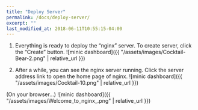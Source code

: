 ```yaml
---
title: "Deploy Server"
permalink: /docs/deploy-server/
excerpt: ""
last_modified_at: 2018-06-11T10:55:15-04:00
---
```


1. Everything is ready to deploy the “nginx” server. To create server, click the “Create” button.
![minic dashboard]({{ "/assets/images/Cocktail-Bear-2.png" | relative_url }})

2. After a while, you can see the nginx server running. Click the server address link to open the home page of nginx.
![minic dashboard]({{ "/assets/images/Cocktail-10.png" | relative_url }})

(On your browser...)
![minic dashboard]({{ "/assets/images/Welcome_to_nginx_.png" | relative_url }})
